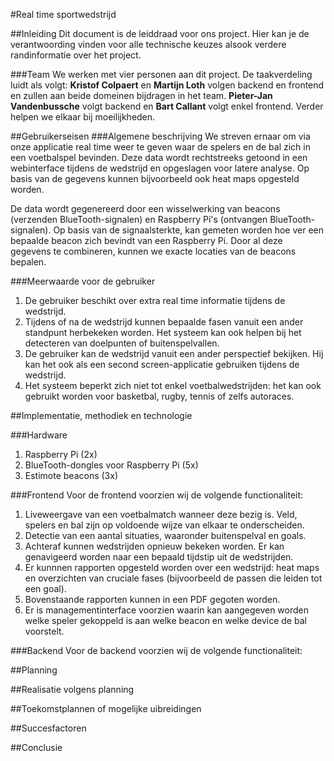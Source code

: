 #Real time sportwedstrijd

##Inleiding
Dit document is de leiddraad voor ons project. Hier kan je de verantwoording vinden voor alle technische keuzes alsook verdere randinformatie over het project.

###Team
We werken met vier personen aan dit project.
De taakverdeling luidt als volgt:
**Kristof Colpaert** en **Martijn Loth** volgen backend en frontend en zullen aan beide domeinen bijdragen in het team. **Pieter-Jan Vandenbussche** volgt backend en **Bart Callant** volgt enkel frontend.
Verder helpen we elkaar bij moeilijkheden.

##Gebruikerseisen
###Algemene beschrijving
We streven ernaar om via onze applicatie real time weer te geven waar de spelers en de bal zich in een voetbalspel bevinden. Deze data wordt rechtstreeks getoond in een webinterface tijdens de wedstrijd en opgeslagen voor latere analyse. Op basis van de gegevens kunnen bijvoorbeeld ook heat maps opgesteld worden. 

De data wordt gegenereerd door een wisselwerking van beacons (verzenden BlueTooth-signalen) en Raspberry Pi's (ontvangen BlueTooth-signalen). Op basis van de signaalsterkte, kan gemeten worden hoe ver een bepaalde beacon zich bevindt van een Raspberry Pi. Door al deze gegevens te combineren, kunnen we exacte locaties van de beacons bepalen.

###Meerwaarde voor de gebruiker
1. De gebruiker beschikt over extra real time informatie tijdens de wedstrijd.
2. Tijdens of na de wedstrijd kunnen bepaalde fasen vanuit een ander standpunt herbekeken worden. Het systeem kan ook helpen bij het detecteren van doelpunten of buitenspelvallen.
3. De gebruiker kan de wedstrijd vanuit een ander perspectief bekijken. Hij kan het ook als een second screen-applicatie gebruiken tijdens de wedstrijd.
4. Het systeem beperkt zich niet tot enkel voetbalwedstrijden: het kan ook gebruikt worden voor basketbal, rugby, tennis of zelfs autoraces.

##Implementatie, methodiek en technologie

###Hardware
1. Raspberry Pi (2x)
2. BlueTooth-dongles voor Raspberry Pi (5x)
3. Estimote beacons (3x)

###Frontend
Voor de frontend voorzien wij de volgende functionaliteit:

1. Liveweergave van een voetbalmatch wanneer deze bezig is. Veld, spelers en bal zijn op voldoende wijze van elkaar te onderscheiden.
2. Detectie van een aantal situaties, waaronder buitenspelval en goals.
3. Achteraf kunnen wedstrijden opnieuw bekeken worden. Er kan genavigeerd worden naar een bepaald tijdstip uit de wedstrijden.
4. Er kunnnen rapporten opgesteld worden over een wedstrijd: heat maps en overzichten van cruciale fases (bijvoorbeeld de passen die leiden tot een goal).
5. Bovenstaande rapporten kunnen in een PDF gegoten worden.
6. Er is managementinterface voorzien waarin kan aangegeven worden welke speler gekoppeld is aan welke beacon en welke device de bal voorstelt.

###Backend
Voor de backend voorzien wij de volgende functionaliteit:

##Planning

##Realisatie volgens planning

##Toekomstplannen of mogelijke uibreidingen

##Succesfactoren

##Conclusie

